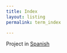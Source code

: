 ```yaml
---
title: Index
layout: listing
permalink: term_index

---
```

Project in <a href="https://lgsump.github.io/espanol-radio-venceremos/term_index">Spanish</a>
<br>
